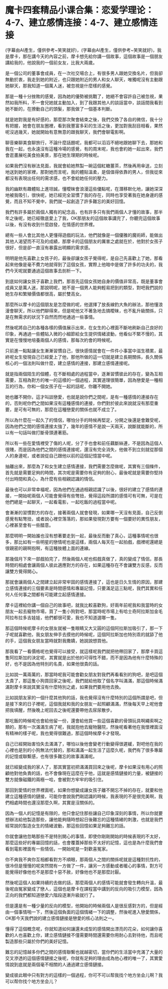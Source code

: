 # 魔卡四套精品小课合集：恋爱学理论：4-7、建立感情连接：4-7、建立感情连接

(字幕由AI產生，僅供參考~笑笑就好)，(字幕由AI產生，僅供參考~笑笑就好)，我是摩卡，那在講今天的內容之前，摩卡想先給你講一個故事，這個故事是一個朋友講給我的，他說我的一個前女友，比我大兩歲。

是一個公司的董事會成員，在一次社交場合上，有很多男人跟她交換名片，但我卻無動於衷，我走到她的附近，也只跟她附近的男人和女人聊天，唯獨呢沒有主動跟她聊天，那我知道一個萬人迷，被忽視是什麼樣的感覺。

那是一種十分挫敗的感覺，因為她的優勢被挑戰了，她絕不會容許自己被忽視，果然如我所料，不一會兒她就主動加入，到了我跟其他人的談話當中，談話間我看到她不斷的，在撩動自己的頭髮，那我做了一個基本判斷。

就是她對我是有好感的，那麼那次聚會結束之後，我們交換了各自的微信，我十分有把握，她會在朋友圈裡，看到我豐富多彩的生活之後，更加對我刮目相看，果然呢沒過幾天，她就開始有意無意的跟我聊天，我們會聊電影啊。

聊音樂聊美食聊旅行，不論什麼話題呢，我都可以滔滔不絕地跟她聊下去，那她和我在一起，也永遠沒有這種冷場的感覺，有的周末呢，我也會約她一起出來，我們會逛畫展吃美食拍美景，那在她生理期的時候呢。

如果我們沒有辦法見面，我就會給她熬製一碗這個紅糖薑茶，然後再用傘送，立刻地送到她的家裡，那對她而言呢，我的體貼溫柔，是個值得依靠的男人，但我從來都沒有表現出任何的需求感，也不會給她任何的壓力。

我的幽默有趣體貼上進坦誠，懂曖昧會浪漫這些優點呢，在潛移默化地，讓她深深地被我吸引，很快呢，她已經完全習慣了我的存在，同時也享受著我在她身邊的感覺，而且不知不覺中，我們就一起創造了許多難忘的美好回憶。

我們有許多屬於兩個人獨有的紀念品，也有許多只有我們兩個人才懂的故事，那半年之後呢，她已經徹底愛上了我，OK那朋友的這個故事講完了，你聽完這個故事以後，有沒有收到什麼啟發，在情感的世界裡。

總有一些人會比其他人更懂得遊戲的玩法，他們就像是一個優雅的魔術師，能做出其他人渴望而不可及的成績，那摩卡的這個朋友的厲害之處就在於，他對於女孩子很好，但是卻一直沒有暴露出明顯的需求感。

明明是他先喜歡上女孩子的，最後卻讓女孩子覺得呢，是自己先喜歡上了她，那看起來他像是毫不費力地就得到了這個女孩，實際上他暗中是做了許多的功夫的，我們今天呢就要通過這個故事去剖析一下。

到底如何讓女孩子喜歡上我們，那首先這個女孩她自身的價值非常高，既是董事會成員又是萬人迷，那說明呢，她不是一個男人能夠輕易把到的類型，對吧我們說的她生存和繁殖價值都很高，屬於雙高女。

那麼所以摩卡的這個朋友是怎麼做的呢，他選擇了放長線釣大魚的辦法，那他懂浪漫會聊天，所以他們聊得來，但是呢他又不著急地去搞曖昧，也不亂升級關係，只是在無需求的狀況下自然而然地通過一些事情。

然後呢將自己的各種各樣的價值展示出來，在女生的心裡面不斷地刷新自己良好的印象，再通過一些體貼入微的小細節給女生提供情緒波動，他看似不緊不慢的，其實是在慢慢地培養兩個人的感情，那每次約會的時候呢。

只前進一點點讓女生漸漸習慣自己，很快感情就會在一件件小事當中滋生積累，最終呢女生發現自己已經愛上了他，那他所做的這一切就是建立長期關係，長久關係核心的一個法則叫做什麼，建立感情的連接，那建立感情連接呢。

就是指兩個陌生的個體，在不斷相處的過程當中，逐漸習慣彼此的存在，變為互相需要，互相為對方的唯一的這樣的一個過程，其實道理很簡單，因為戀愛是一種相互的行為，你和一個女孩子在一起的話呢，你離不開她。

她也離不開你，這才叫談戀愛，也就是說你們之間呢，是有一種感情的連接存在的，否則呢你們之間如果沒有這種感情的連接，你們對於彼此來說就沒有那麼重要，是可有可無的，那麼在這種戀愛的關係也就不成立了。

所以為什麼在一起久了的情侶，哪怕分手的時候再堅定，分開之後還是會難受呢，因為他們之間的感情連接太強了，幾年的感情不是說一天兩天，說斷就能斷的，所以有一句話叫做打斷骨頭連著筋。

所以有一些在愛情裡受了傷的人呢，分了手也會和前任藕斷絲連，不是因為這個人很賤，而是因為他們之間的感情連接呢，還沒有完全消失，他做不到立刻就從那個人的身邊呢，或者說從自己跟他以前的這個記憶當中呢。

抽離出來，那麼為了和女生建立感情連接，我們需要怎麼做呢，其實有三個條件，首先就是需要足夠的時間，其次呢是需要你有足夠的耐心，最後呢就是需要你堅持付出時間和真心，為什麼有些相親認識的情侶。

最後也可以非常幸福呢，因為他們在通過相親認識了以後，很好的建立了感情的連接，一開始呢兩個人可能會覺得有些彆扭，覺得這段所謂的感情可有可無，可是在他們總是一起聊天，一起看電影，一起吃飯的過程當中呢。

會漸漸的習慣對方的存在，接著兩個人就會發現，如果哪一天沒有見面，自己反倒感覺有點彆扭，或者說心裡空落落的，那如果發現對方要有一個要好的異性朋友，心裡甚至會有一些醋意。

那麼明明一開始誰也沒有想著要走到一起，最後反而動了真心，這種事情呢也很多，那比如有一些明星的戀情呢也是這樣，兩個人每天在一起拍戲，戲裡呢還總是很親密的親啊抱啊，有這種肢體上面的連線。

那幾個月下來一部戲拍完了，然後兩個人呢也假戲真做了，真的變成了情侶，那長時間的相處會讓兩個人彼此適應對方的存在，如果這種存在不會讓雙方反感，反而讓雙方覺得開心。

那就會讓兩個人之間建立起非常牢固的感情連接了，這也是日久生情的原因，那建立感情連接的三個要素是時間感情和專屬記憶，只要滿足這三點呢，我們其實和任何人任何事之間都有可能建立起感情連接。

摩卡這裡給你講一個自己的故事吧，就我比較喜歡狗，好兩年前呢我和我當時的女朋友一起去寵物市場，買了一隻小狗對吧，那當時呢市場上有哈士奇阿拉斯加金毛阿拉布拉多吉娃娃，他們都很可愛，我也不知道選哪一隻。

那這個時候呢摩卡的女朋友就被一隻眼睛又大又圓的這個阿拉斯加吸引了，那一下子呢就喜歡他，我女朋友伸手去摸他的時候呢，這個阿拉斯加也特別乖的就舔了他的手，這個我女朋友當時就對我撒嬌，她說說想買他。

那我看了一看價格呢也覺得可以接受，就這樣呢我們就把他帶回家了，那摩卡買這隻阿拉斯加的決定呢，其實就是出於他的可得性不錯，而不是因為他有什麼特殊的好，也不是因為他特別的名貴，如果他很貴的話。

比如說一萬兩萬的，那當時呢我可能會勸女朋友對我們再看看別的狗吧，是吧這個太貴了，那這隻小狗買回家之後呢，我們就給他取了個名字叫滿滿，那這個時候滿滿對摩卡來說其實沒有什麼特別之處，如果我們要用他去換。

比如說朋友家的一個什麼其他狗的話，我也覺得沒有什麼特別的這個所謂是吧，但是接下來的日子裡呢，這個我就和我的女朋友一起照顧滿滿，然後每天早上呢他會把我填醒，然後晚上呢回去之後呢還要帶他去尿尿散步。

那吃飯的時候呢也會給他留一份，還會給他買一些這個喜歡的骨頭玩具啊繩索啊之類的，那有一次滿滿生病了呢，我就抱他去寵物醫院，然後呢看著他在我懷裡面沒有精神的樣子呢，我也覺得很難過，那這個時候摩卡才發現。

自己已經開始害怕失去滿滿了，哪怕以後他會變老行動變得很遲緩，對吧他在我的心裡也是別的小狗無法代替的，那和滿滿一起生活了這麼久呢，我們有了很多專屬的記憶或聯繫感，也有很多難忘的故事滿滿呢。

就已經變成我的家人了，那其實當初把滿滿買回來之後呢，摩卡如果沒有用心的照顧他對他負責的話，也不會像現在這麼在乎他，這就是感情鏈接的力量，被鏈接的雙方就像磁鐵的兩極一哈，會被對方牢牢的吸引住。

那回到愛情的世界裡面呢，如果你想變成讓女孩子離不開忘不掉的存在，就要和他建立這種感情的鏈接，可能你會說我們剛認識的時候，我表現的不是很完美啊，我們相處時間也還沒那麼久啊，其實是沒關係的。

因為一個人的記憶是有限的，他只會記住那些讓自己印象深刻的事情，所以你就要想辦法給他製造那些，讓他能夠隨時想起日後難忘的這種情緒的刺激，也就是我們經常說的製造女生的情緒波動，那這些回憶如果足夠難忘的話。

你就會讓他忽略那些不是特別開心的事情，即使你剛剛開始的時候表現的不太好，那麼這些好的專屬回憶的話，也會覆蓋掉那些不太好的記憶，這也是為什麼我們會看到電影裡面有一些情侶，一開始呢是一對歡喜冤家。

你不爽我不爽你互相都看對方不順眼，那兩個人之間的關係呢就是這種對抗性的，很冷但是慢慢的呢突然間有一方做了一件，讓另一方感動或者暖心的事情，對方可能覺得好像他也不是那麼十惡不赦，好像他也不是那麼討厭。

然後呢這個人如果持續的去做的話，那麼兩個人的感情可能就會發生轉向升溫，最後呢由冤家變成了戀人，這個也是摩卡在課程當中講到的反向的吸引力模型，因為正向的我們都知道戀愛六階段逐漸升級就行了。

但是還是有一種少量的反向的模型，他開始的時候兩個人是很反感對方的，但是經由一個事情啪一下，然後這個負面的這個情緒一下的調整，然後呢進入戀愛關係，OK那今天我們說的建立感情鏈接是戀愛的核心法則之一。

懂得了這個概念呢，你就知道如何讓還未成型的感情開出漂亮的花朵，如何讓你喜歡的人也喜歡上你，建立感情鏈接不僅需要時間還需要你用耐心去對待他，而且呢製造那些只屬於你們的美好記憶。

難忘的記憶越多你們之間的感情聯繫也就越密切，當你們的生活當中充滿了大量的交叉滲透的這個感情鏈接之後呢，你就有足夠的理由成為他心裡的唯一了，其實愛情說到底就是兩個毫不相關的人通過建立感情鏈接。

變成彼此眼中只有對方的這樣的一個過程，你可不可以帮我找个地方坐会儿啊？我可以帮你找个地方坐会儿？